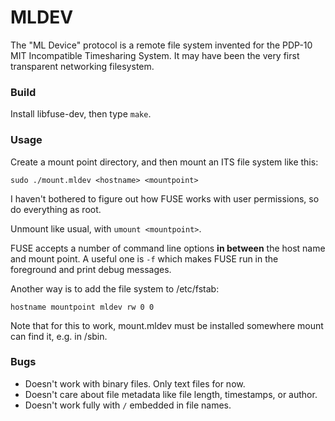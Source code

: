 # MLDEV

The "ML Device" protocol is a remote file system invented for the
PDP-10 MIT Incompatible Timesharing System.  It may have been the very
first transparent networking filesystem.

### Build

Install libfuse-dev, then type `make`.

### Usage

Create a mount point directory, and then mount an ITS file system like
this:

    sudo ./mount.mldev <hostname> <mountpoint>

I haven't bothered to figure out how FUSE works with user permissions,
so do everything as root.

Unmount like usual, with `umount <mountpoint>`.

FUSE accepts a number of command line options **in between** the host
name and mount point.  A useful one is `-f` which makes FUSE run in
the foreground and print debug messages.

Another way is to add the file system to /etc/fstab:

    hostname mountpoint mldev rw 0 0

Note that for this to work, mount.mldev must be installed somewhere
mount can find it, e.g. in /sbin.

### Bugs

- Doesn't work with binary files.  Only text files for now.
- Doesn't care about file metadata like file length, timestamps, or author.
- Doesn't work fully with `/` embedded in file names.
